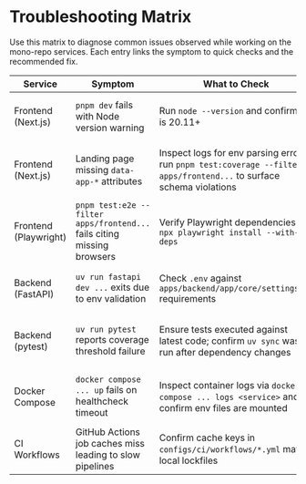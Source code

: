 # Troubleshooting Matrix

Use this matrix to diagnose common issues observed while working on the mono-repo services. Each entry links the symptom to quick checks and the recommended fix.

| Service | Symptom | What to Check | Resolution |
|---------|---------|---------------|------------|
| Frontend (Next.js) | `pnpm dev` fails with Node version warning | Run `node --version` and confirm it is 20.11+ | Align with repository Node version by running `nvm use` or reinstalling via fnm/Volta, then retry `pnpm install` |
| Frontend (Next.js) | Landing page missing `data-app-*` attributes | Inspect logs for env parsing errors; run `pnpm test:coverage --filter apps/frontend...` to surface schema violations | Copy `apps/frontend/.env.example` to `.env.local`, populate `NEXT_PUBLIC_APP_ENV`, and regenerate build metadata |
| Frontend (Playwright) | `pnpm test:e2e --filter apps/frontend...` fails citing missing browsers | Verify Playwright dependencies via `npx playwright install --with-deps` | Install the required browsers (`pnpm test:e2e ... -- --install-deps`) and rerun tests |
| Backend (FastAPI) | `uv run fastapi dev ...` exits due to env validation | Check `.env` against `apps/backend/app/core/settings.py` requirements | Copy `.env.example`, populate required vars (e.g., `SERVICE_PORT`), and restart the dev server |
| Backend (pytest) | `uv run pytest` reports coverage threshold failure | Ensure tests executed against latest code; confirm `uv sync` was run after dependency changes | Address failing tests, add coverage for new paths, and rerun `uv run pytest --cov=app --cov-report=term-missing` |
| Docker Compose | `docker compose ... up` fails on healthcheck timeout | Inspect container logs via `docker compose ... logs <service>` and confirm env files are mounted | Ensure `.env` files exist for both services, rebuild images with `docker compose -f configs/compose/docker-compose.dev.yml up --build` |
| CI Workflows | GitHub Actions job caches miss leading to slow pipelines | Confirm cache keys in `configs/ci/workflows/*.yml` match local lockfiles | Re-run workflow to warm caches; if lockfiles changed, commit updates so cache keys realign |

